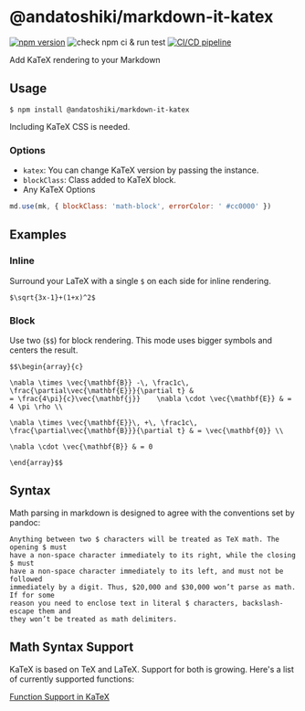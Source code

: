# @andatoshiki/markdown-it-katex

[![npm version](https://badge.fury.io/js/%40lolilab%2Fmarkdown-it-katex.svg)](https://badge.fury.io/js/%40lolilab%2Fmarkdown-it-katex)
![check npm ci & run test](https://github.com/lolilab/markdown-it-katex/workflows/check%20npm%20ci%20&%20run%20test/badge.svg)
[![CI/CD pipeline](https://github.com/lolilab/markdown-it-katex/actions/workflows/npm.yml/badge.svg)](https://github.com/lolilab/markdown-it-katex/actions/workflows/npm.yml)

Add KaTeX rendering to your Markdown

## Usage

```shell
$ npm install @andatoshiki/markdown-it-katex
```

Including KaTeX CSS is needed.

### Options

- `katex`: You can change KaTeX version by passing the instance.
- `blockClass`: Class added to KaTeX block.
- Any KaTeX Options

```js
md.use(mk, { blockClass: 'math-block', errorColor: ' #cc0000' })
```

## Examples

### Inline

Surround your LaTeX with a single `$` on each side for inline rendering.

```
$\sqrt{3x-1}+(1+x)^2$
```

### Block

Use two (`$$`) for block rendering. This mode uses bigger symbols and centers
the result.

```
$$\begin{array}{c}

\nabla \times \vec{\mathbf{B}} -\, \frac1c\, \frac{\partial\vec{\mathbf{E}}}{\partial t} &
= \frac{4\pi}{c}\vec{\mathbf{j}}    \nabla \cdot \vec{\mathbf{E}} & = 4 \pi \rho \\

\nabla \times \vec{\mathbf{E}}\, +\, \frac1c\, \frac{\partial\vec{\mathbf{B}}}{\partial t} & = \vec{\mathbf{0}} \\

\nabla \cdot \vec{\mathbf{B}} & = 0

\end{array}$$
```

## Syntax

Math parsing in markdown is designed to agree with the conventions set by pandoc:

    Anything between two $ characters will be treated as TeX math. The opening $ must
    have a non-space character immediately to its right, while the closing $ must
    have a non-space character immediately to its left, and must not be followed
    immediately by a digit. Thus, $20,000 and $30,000 won’t parse as math. If for some
    reason you need to enclose text in literal $ characters, backslash-escape them and
    they won’t be treated as math delimiters.

## Math Syntax Support

KaTeX is based on TeX and LaTeX. Support for both is growing. Here's a list of
currently supported functions:

[Function Support in KaTeX](https://katex.org/docs/supported.html)

